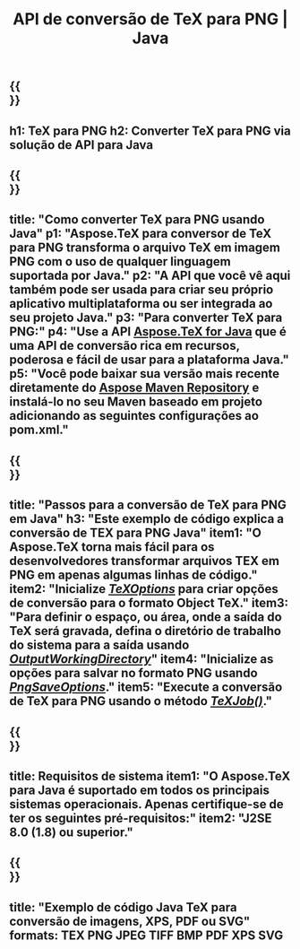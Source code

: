 ﻿---
translation: true
template: /_templates/_conversion-child-java.md
title: API de conversão de TeX para PNG | Java
description: Funcionalidade de conversão de TeX para PNG. Integre esta biblioteca Java local em seu projeto ou use aplicativos multiplataforma para converter TeX em PNG.
keywords: tex para png api java, tex2png integr
url: /java/conversion/tex-to-png/
family: tex
platformtag: java
feature: conversion
informat: TEX
outformat: PNG
otherformats: BMP TIFF JPEG PDF XPS SVG
---

{{<section banner>}}
---
h1: TeX para PNG
h2: Converter TeX para PNG via solução de API para Java
---

{{<section overview>}}
---
title: "Como converter TeX para PNG usando Java"
p1: "Aspose.TeX para conversor de TeX para PNG transforma o arquivo TeX em imagem PNG com o uso de qualquer linguagem suportada por Java."
p2: "A API que você vê aqui também pode ser usada para criar seu próprio aplicativo multiplataforma ou ser integrada ao seu projeto Java."
p3: "Para converter TeX para PNG:"
p4: "Use a API [Aspose.TeX for Java](https://products.aspose.com/tex/java) que é uma API de conversão rica em recursos, poderosa e fácil de usar para a plataforma Java."
p5: "Você pode baixar sua versão mais recente diretamente do [Aspose Maven Repository](https://repository.aspose.com/tex/) e instalá-lo no seu Maven baseado em projeto adicionando as seguintes configurações ao pom.xml."
---

{{<section feature1>}}
---
title: "Passos para a conversão de TeX para PNG em Java"
h3: "Este exemplo de código explica a conversão de TEX para PNG Java"
item1: "O Aspose.TeX torna mais fácil para os desenvolvedores transformar arquivos TEX em PNG em apenas algumas linhas de código."
item2: "Inicialize [*TeXOptions*](https://reference.aspose.com/tex/java/com.aspose.tex/TeXOptions) para criar opções de conversão para o formato Object TeX."
item3: "Para definir o espaço, ou área, onde a saída do TeX será gravada, defina o diretório de trabalho do sistema para a saída usando [*OutputWorkingDirectory*](https://reference.aspose.com/tex/java/com.aspose.tex/TeXOptions#getOutputWorkingDirectory--)"
item4: "Inicialize as opções para salvar no formato PNG usando [*PngSaveOptions*](https://reference.aspose.com/tex/java/com.aspose.tex.rendering/PngSaveOptions)."
item5: "Execute a conversão de TeX para PNG usando o método [*TeXJob()*](https://reference.aspose.com/tex/java/com.aspose.tex/TeXJob)."
---

{{<section feature2>}}
---
title: Requisitos de sistema
item1: "O Aspose.TeX para Java é suportado em todos os principais sistemas operacionais. Apenas certifique-se de ter os seguintes pré-requisitos:"
item2: "J2SE 8.0 (1.8) ou superior."
---

{{<section widget>}}
---
title: "Exemplo de código Java TeX para conversão de imagens, XPS, PDF ou SVG"
formats: TEX PNG JPEG TIFF BMP PDF XPS SVG
---